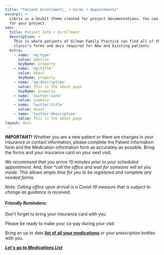```yaml
---
title: "Patient Enrollment\_ + Forms + Appointments"
excerpt: >-
  Libris is a Unibit theme created for project documentations. You can use it
  for your project.
seo:
  title: Patient Info + Enrollment
  description: >
    This is where patients of Gilman Family Practice can find all of the
    clinic's forms and docs required for New and Existing patients
  extra:
    - name: 'og:type'
      value: website
      keyName: property
    - name: 'og:title'
      value: About
      keyName: property
    - name: 'og:description'
      value: This is the about page
      keyName: property
    - name: 'twitter:card'
      value: summary
    - name: 'twitter:title'
      value: About
    - name: 'twitter:description'
      value: This is the about page
layout: docs
---
```

**IMPORTANT!** Whether you are a new patient or there are changes in your insurance or contact information, please complete the Patient Information form and the Medication information form as accurately as possible. Bring the forms and your insurance card on your next visit.

*We recommend that you arrive 15 minutes prior to your scheduled appointment. And, then \*call the office and wait for someone will let you inside. This allows ample time for you to be registered and complete any needed forms.*

*Note: Calling office upon arrival is a Covid-19 measure that is subject to change as guidance is received.*

#### *Friendly Reminders:*

Don't forget to bring your insurance card with you

Please be ready to make your co-pay during your visit

Bring an up to date [**list of all your medications**](https://www.dropbox.com/s/n2t5wtqtt2lylor/MedicationList.pdf?dl=0) or your prescription bottles with you.

[***Let's go to Medications List***](https://www.dropbox.com/s/yyc3zrgw88epr4g/NEW%20Patient%20Medication%20List.pdf?dl=0)
